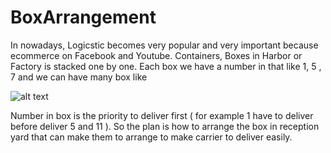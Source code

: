 # BoxArrangement
In nowadays, Logicstic becomes very popular and very important because ecommerce on Facebook and Youtube. Containers, Boxes in Harbor or Factory is stacked one by one. Each box we have a number in that like 1, 5 , 7 and we can have many box like 

![alt text](https://imgur.com/a/w8IOvjB)
                           
                           
Number in box is the priority to deliver first ( for example 1 have to deliver before  deliver  5 and 11 ). So the plan is how to arrange the box in reception yard that can make  them to arrange to make carrier to deliver easily. 

